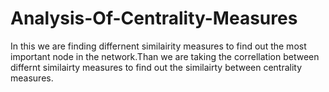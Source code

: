 # Analysis-Of-Centrality-Measures
In this we are finding differnent similairity measures to find out the most important node in the network.Than we are taking the correllation between differnt similairty measures to find out the similairty between centrality measures.
